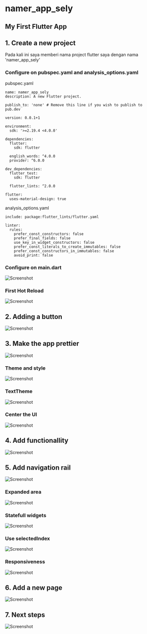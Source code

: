 # namer_app_sely

## My First Flutter App

## 1. Create a new project 
Pada kali ini saya memberi nama project flutter saya dengan nama 'namer_app_sely'

### Configure on pubspec.yaml and analysis_options.yaml
pubspec.yaml
```
name: namer_app_sely
description: A new Flutter project.

publish_to: 'none' # Remove this line if you wish to publish to pub.dev

version: 0.0.1+1

environment:
  sdk: '>=2.19.4 <4.0.0'

dependencies:
  flutter:
    sdk: flutter

  english_words: ^4.0.0
  provider: ^6.0.0

dev_dependencies:
  flutter_test:
    sdk: flutter

  flutter_lints: ^2.0.0

flutter:
  uses-material-design: true
```
analysis_options.yaml
```
include: package:flutter_lints/flutter.yaml

linter:
  rules:
    prefer_const_constructors: false
    prefer_final_fields: false
    use_key_in_widget_constructors: false
    prefer_const_literals_to_create_immutables: false
    prefer_const_constructors_in_immutables: false
    avoid_print: false
```
### Configure on main.dart
![Screenshot](./images/01.jpg)

### First Hot Reload
![Screenshot](./images/02.jpg)

## 2. Adding a button
![Screenshot](./images/03.jpg)

## 3. Make the app prettier
![Screenshot](./images/06.jpg)

### Theme and style
![Screenshot](./images/07.jpg)

### TextTheme
![Screenshot](./images/08.jpg)

### Center the UI
![Screenshot](./images/11.jpg)

## 4. Add functionallity
![Screenshot](./images/run-add-the-button-like.gif)

## 5. Add navigation rail
![Screenshot](./images/12.jpg)

### Expanded area
![Screenshot](./images/13.jpg)

### Statefull widgets
![Screenshot](./images/statefull%20widget.gif)

### Use selectedIndex
![Screenshot](./images/selected-index.gif)

### Responsiveness
![Screenshot](./images/responsiveness.gif)

## 6. Add a new page
![Screenshot](./images/favoPages.gif)

## 7. Next steps
![Screenshot](./images/nextSteps.gif)
